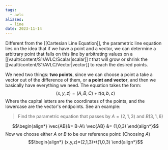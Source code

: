 ```yaml
---
tags:
  - avlc
aliases:
  - line
date: 2023-11-14
---
```

Different from the [[Cartesian Line Equation]], the parametric line equation lies on the idea that if we have a point and a vector, we can determine a arbitrary point that falls on this line by arbitrating values on a [[vault/content/S1/AVLC/Scalar|scalar]] $t$ that will grow or shrink the [[vault/content/S1/AVLC/Vector|vector]] to reach the desired points. 

We need two things: **two points**, since we can choose a point a take a vector out of the difference of them, or **a point and vector**, and then we basically have everything we need. The equation takes the form:
$$
(x,y,z)=(A,B,C)+t(a,b,c)
$$
Where the capital letters are the coordinates of the points, and the lowercase are the vector's endpoints. See an example:

> Find the parametric equation that passes by $A=(2,1,3)$ and $B(3,1,6)$

$$\begin{align*}
\vec{AB}&= B-A\\
\vec{AB} &= (1,0,3)
\end{align*}$$
Now we choose either $A$ or $B$ to be our reference point: (Choosing $A$)
$$\begin{align*}
(x,y,z)=(2,1,3)+t(1,0,3)
\end{align*}$$

